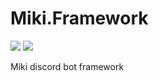 # Miki.Framework
[![](https://img.shields.io/nuget/dt/Miki.Framework.svg?style=for-the-badge)](https://www.nuget.org/packages/Miki.Framework)
[![](https://img.shields.io/discord/259343729586864139.svg?style=for-the-badge&logo=discord)](https://discord.gg/XpG4kwE)

Miki discord bot framework

